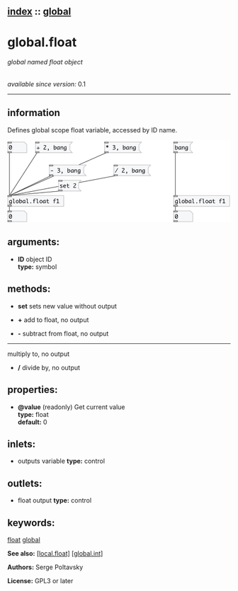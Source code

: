 [index](index.html) :: [global](category_global.html)
---

# global.float

###### global named float object

*available since version:* 0.1

---


## information
Defines global scope float variable, accessed by ID name.



[![example](../examples/img/global.float.jpg)](../examples/pd/global.float.pd)



## arguments:

* **ID**
object ID<br>
__type:__ symbol<br>



## methods:

* **set**
sets new value without output<br>

* **+**
add to float, no output<br>

* **-**
subtract from float, no output<br>

* *****
multiply to, no output<br>

* **/**
divide by, no output<br>




## properties:

* **@value** (readonly)
Get current value<br>
__type:__ float<br>
__default:__ 0<br>



## inlets:

* outputs variable 
__type:__ control<br>



## outlets:

* float output
__type:__ control<br>



## keywords:

[float](keywords/float.html)
[global](keywords/global.html)



**See also:**
[\[local.float\]](local.float.html)
[\[global.int\]](global.int.html)




**Authors:** Serge Poltavsky




**License:** GPL3 or later





